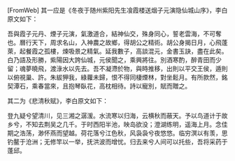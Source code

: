 [FromWeb]
其一应是《冬夜于随州紫阳先生飡霞楼送烟子元演隐仙城山序》，李白原文如下：

吾與霞子元丹、煙子元演，氣激道合，結神仙交，殊身同心，誓老雲海，不可奪也。曆行天下，周求名山，入神農之故鄉，得胡公之精術。胡公身揭日月，心飛蓬萊，起餐霞之孤樓，煉吸景之精氣。延我數子，高談混元，金書玉訣，盡在此矣。白乃語及形勝，紫陽因大誇仙城，元侯聞之，乘興將往。別酒寒酌，醉青田而少留；魂夢曉飛，渡淥水以先去。吾不凝滯於物，與時推移，出則以平交王侯，遁則以俯視巢、許。朱紱狎我，綠蘿未歸，恨不得同棲煙林，對坐鬆月。有所款然，銘契潭石，乘春當來，且抱琴臥花，高枕相待。詩以寵別，賦而贈之。

其二为《悲清秋赋》，李白原文如下：

登九疑兮望清川，见三湘之潺湲。水流寒以归海，云横秋而蔽天。予以鸟道计于故乡兮，不知去荆吴之几千。于时西阳半池，映岛欲没；澄湖练明，遥海上月。念佳期之浩荡，渺怀燕而望越。荷花落兮江色秋，风袅袅兮夜悠悠。临穷溟以有羡，思钓鳌于沧洲；无修竿以一举，抚洪波而增忧。归去来兮人间可以托些，吾将采药于蓬邱。